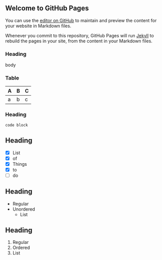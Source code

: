 ## Welcome to GitHub Pages

You can use the [editor on GitHub](https://github.com/cmacgregor327/project1/edit/master/README.md) to maintain and preview the content for your website in Markdown files.

Whenever you commit to this repository, GitHub Pages will run [Jekyll](https://jekyllrb.com/) to rebuild the pages in your site, from the content in your Markdown files.

### Heading
body

### Table
A | B | C
---|---|---
a | b | c

### Heading
```
code block
```
## Heading
-[x] List
-[x] of
-[x] Things
-[x] to
-[ ] do

## Heading
* Regular
* Unordered
  * List

## Heading
1. Regular
1. Ordered
  1. List
